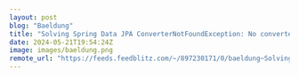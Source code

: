 ```yaml
---
layout: post
blog: "Baeldung"
title: "Solving Spring Data JPA ConverterNotFoundException: No converter found"
date: 2024-05-21T19:54:24Z
image: images/baeldung.png
remote_url: "https://feeds.feedblitz.com/~/897230171/0/baeldung~Solving-Spring-Data-JPA-ConverterNotFoundException-No-converter-found"
---
```

